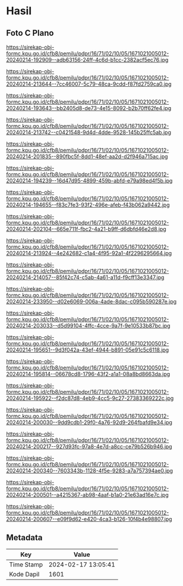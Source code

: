 # Hasil

## Foto C Plano

https://sirekap-obj-formc.kpu.go.id/cfb8/pemilu/pdpr/16/71/02/10/05/1671021005012-20240214-192909--adb63156-24ff-4c6d-b1cc-2382acf5ec76.jpg

https://sirekap-obj-formc.kpu.go.id/cfb8/pemilu/pdpr/16/71/02/10/05/1671021005012-20240214-213644--7cc46007-5c79-48ca-9cdd-f87fd2759ca0.jpg

https://sirekap-obj-formc.kpu.go.id/cfb8/pemilu/pdpr/16/71/02/10/05/1671021005012-20240214-193643--bb2405d8-de73-4e15-8092-b2b70ff62fe4.jpg

https://sirekap-obj-formc.kpu.go.id/cfb8/pemilu/pdpr/16/71/02/10/05/1671021005012-20240214-213742--c0421548-9d4d-4dde-9528-145b25ffc5ab.jpg

https://sirekap-obj-formc.kpu.go.id/cfb8/pemilu/pdpr/16/71/02/10/05/1671021005012-20240214-201835--890fbc5f-8dd1-48ef-aa2d-d2f946a715ac.jpg

https://sirekap-obj-formc.kpu.go.id/cfb8/pemilu/pdpr/16/71/02/10/05/1671021005012-20240214-194239--16d47d95-4899-459b-abfd-e79a98ed4f5b.jpg

https://sirekap-obj-formc.kpu.go.id/cfb8/pemilu/pdpr/16/71/02/10/05/1671021005012-20240214-194655--f83c7fe3-93f2-496e-afeb-f43b062a9442.jpg

https://sirekap-obj-formc.kpu.go.id/cfb8/pemilu/pdpr/16/71/02/10/05/1671021005012-20240214-202104--665e711f-fbc2-4a21-b9ff-d6dbfd46e2d8.jpg

https://sirekap-obj-formc.kpu.go.id/cfb8/pemilu/pdpr/16/71/02/10/05/1671021005012-20240214-213924--4e242682-c1a4-4f95-92a1-4f2296295664.jpg

https://sirekap-obj-formc.kpu.go.id/cfb8/pemilu/pdpr/16/71/02/10/05/1671021005012-20240214-214057--85f42c74-c5ab-4a61-a11d-f9cff13e3347.jpg

https://sirekap-obj-formc.kpu.go.id/cfb8/pemilu/pdpr/16/71/02/10/05/1671021005012-20240214-233950--d02e6069-006a-4ade-8dac-c095b590287e.jpg

https://sirekap-obj-formc.kpu.go.id/cfb8/pemilu/pdpr/16/71/02/10/05/1671021005012-20240214-203033--d5d99104-4ffc-4cce-9a7f-9e10533b87bc.jpg

https://sirekap-obj-formc.kpu.go.id/cfb8/pemilu/pdpr/16/71/02/10/05/1671021005012-20240214-195651--9d3f042a-43ef-4944-b891-05e91c5c6118.jpg

https://sirekap-obj-formc.kpu.go.id/cfb8/pemilu/pdpr/16/71/02/10/05/1671021005012-20240214-195814--06678cd8-1796-43f2-a1a1-08a8bd8663da.jpg

https://sirekap-obj-formc.kpu.go.id/cfb8/pemilu/pdpr/16/71/02/10/05/1671021005012-20240214-195922--f2dc87d8-4eb9-4cc5-9c27-27383369222c.jpg

https://sirekap-obj-formc.kpu.go.id/cfb8/pemilu/pdpr/16/71/02/10/05/1671021005012-20240214-200030--9dd9cdb1-29f0-4a76-92d9-264fbafd9e34.jpg

https://sirekap-obj-formc.kpu.go.id/cfb8/pemilu/pdpr/16/71/02/10/05/1671021005012-20240214-200217--927d93fc-97a8-4e7d-a8cc-ce79b526b946.jpg

https://sirekap-obj-formc.kpu.go.id/cfb8/pemilu/pdpr/16/71/02/10/05/1671021005012-20240214-200340--7603343b-1128-4f5e-9283-a7a757394ae0.jpg

https://sirekap-obj-formc.kpu.go.id/cfb8/pemilu/pdpr/16/71/02/10/05/1671021005012-20240214-200501--a4215367-ab98-4aaf-b1a0-21e63ad16e7c.jpg

https://sirekap-obj-formc.kpu.go.id/cfb8/pemilu/pdpr/16/71/02/10/05/1671021005012-20240214-200607--e09f9d62-e420-4ca3-b126-10f4b4e98807.jpg


## Metadata

| Key        | Value               |
| ---------- | ------------------- |
| Time Stamp | 2024-02-17 13:05:41 |
| Kode Dapil | 1601                |



